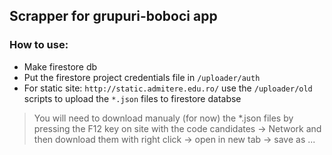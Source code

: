 ## Scrapper for grupuri-boboci app
### How to use:

- Make firestore db
- Put the firestore project credentials file in `/uploader/auth`
- For static site: `http://static.admitere.edu.ro/` use the `/uploader/old` scripts to upload the `*.json` files to firestore databse
> You will need to download manualy (for now) the *.json files by pressing the F12 key on site with the code candidates -> Network and then download them with right click -> open in new tab -> save as ...